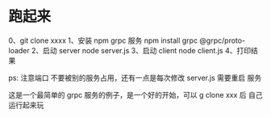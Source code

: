 # 跑起来

0、git clone xxxx
1、安装 npm grpc 服务  npm install grpc @grpc/proto-loader
2、启动 server node server.js
3、启动 client node client.js
4、打印结果

ps: 注意端口 不要被别的服务占用，还有一点是每次修改 server.js 需要重启 服务


这是一个最简单的 grpc 服务的例子，是一个好的开始，可以 g clone xxx 后 自己 运行起来玩
